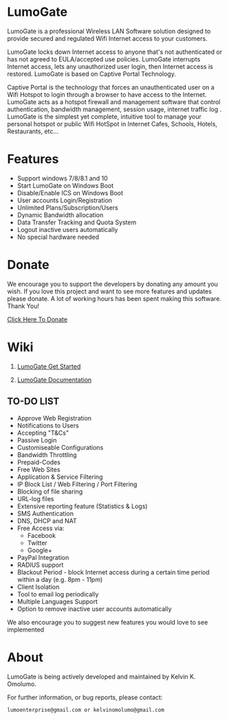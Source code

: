 # LumoGate

LumoGate is a professional Wireless LAN Software solution designed to provide secured and regulated Wifi Internet access to your customers. 

LumoGate locks down Internet access to anyone that's not authenticated or has not agreed to EULA/accepted use policies. LumoGate interrupts Internet access, lets any unauthorized user login, then Internet access is restored. LumoGate is based on Captive Portal Technology. 

Captive Portal is the technology that forces an unauthenticated user on a Wifi Hotspot to login through a browser to have access to the Internet. LumoGate acts as a hotspot firewall and management software that control authentication, bandwidth management, session usage, internet traffic log . LumoGate is the simplest yet complete, intuitive tool to manage your personal hotspot or public Wifi HotSpot in Internet Cafes, Schools, Hotels, Restaurants, etc...

# Features

- Support windows 7/8/8.1 and 10
- Start LumoGate on Windows Boot
- Disable/Enable ICS on Windows Boot
- User accounts Login/Registration
- Unlimited Plans/Subscription/Users
- Dynamic Bandwidth allocation
- Data Transfer Tracking and Quota System
- Logout inactive users automatically
- No special hardware needed

# Donate

We encourage you to support the developers by donating any amount you wish. If you love this project and want to see more features and updates please donate. A lot of working hours has been spent making this software. Thank You!

[Click Here To Donate](https://www.paypal.com/cgi-bin/webscr?cmd=_s-xclick&hosted_button_id=H6WP8UBGUHWKS&source=url)

# Wiki

1. [LumoGate Get Started](https://github.com/lumogate/LumoGate/wiki/LumoGate-Get-Started)

2. [LumoGate Documentation](https://github.com/lumogate/LumoGate/wiki/LumoGate-Documentation)

## TO-DO LIST
* Approve Web Registration
* Notifications to Users
* Accepting "T&Cs"
* Passive Login
* Customiseable Configurations
* Bandwidth Throttling
* Prepaid-Codes
* Free Web Sites
* Application & Service Filtering
* IP Block List / Web Filtering / Port Filtering
* Blocking of file sharing
* URL-log files
* Extensive reporting feature (Statistics & Logs)
* SMS Authentication
* DNS, DHCP and NAT
* Free Access via: 
  * Facebook
  * Twitter
  * Google+
* PayPal Integration
* RADIUS support
* Blackout Period - block Internet access during a certain time period within a day (e.g. 8pm - 11pm)
* Client Isolation
* Tool to email log periodically
* Multiple Languages Support
* Option to remove inactive user accounts automatically

We also encourage you to suggest new features you would love to see implemented

# About

LumoGate is being actively developed and maintained by Kelvin K. Omolumo.

For further information, or bug reports, please contact:

    lumoenterprise@gmail.com or kelvinomolumo@gmail.com
